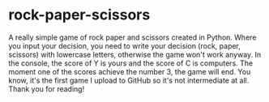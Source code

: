 # rock-paper-scissors
A really simple game of rock paper and scissors created in Python. 
Where you input your decision, you need to write your decision (rock, paper, scissors) with lowercase letters, otherwise the game won't work anyway.
In the console, the score of Y is yours and the score of C is computers.
The moment one of the scores achieve the number 3, the game will end. 
You know, it's the first game I upload to GitHub so it's not intermediate at all. 
Thank you for reading!
